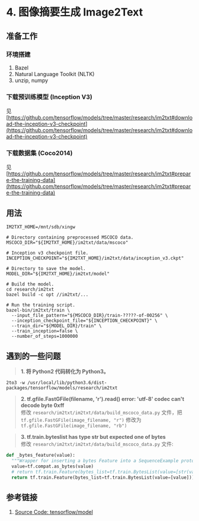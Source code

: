 # 4. 图像摘要生成 Image2Text

## 准备工作
### 环境搭建
1. Bazel
2. Natural Language Toolkit (NLTK)
3. unzip, numpy

### 下载预训练模型 (Inception V3)
见 [https://github.com/tensorflow/models/tree/master/research/im2txt#download-the-inception-v3-checkpoint](https://github.com/tensorflow/models/tree/master/research/im2txt#download-the-inception-v3-checkpoint)

### 下载数据集 (Coco2014)
见 [https://github.com/tensorflow/models/tree/master/research/im2txt#prepare-the-training-data](https://github.com/tensorflow/models/tree/master/research/im2txt#prepare-the-training-data)

## 用法
```Shell
IM2TXT_HOME=/mnt/sdb/xingw

# Directory containing preprocessed MSCOCO data.
MSCOCO_DIR="${IM2TXT_HOME}/im2txt/data/mscoco"

# Inception v3 checkpoint file.
INCEPTION_CHECKPOINT="${IM2TXT_HOME}/im2txt/data/inception_v3.ckpt"

# Directory to save the model.
MODEL_DIR="${IM2TXT_HOME}/im2txt/model"

# Build the model.
cd research/im2txt
bazel build -c opt //im2txt/...

# Run the training script.
bazel-bin/im2txt/train \
  --input_file_pattern="${MSCOCO_DIR}/train-?????-of-00256" \
  --inception_checkpoint_file="${INCEPTION_CHECKPOINT}" \
  --train_dir="${MODEL_DIR}/train" \
  --train_inception=false \
  --number_of_steps=1000000
```

## 遇到的一些问题
> **1. 将 Python2 代码转化为 Python3。**  
```Shell
2to3 -w /usr/local/lib/python3.6/dist-packages/tensorflow/models/research/im2txt 
```
> **2. tf.gfile.FastGFile(filename, 'r').read() error: 'utf-8' codec can't decode byte 0xff**   
> 修改 `research/im2txt/im2txt/data/build_mscoco_data.py` 文件，把 `tf.gfile.FastGFile(image_filename, "r")` 修改为 `tf.gfile.FastGFile(image_filename, "rb")` 

> **3. tf.train.byteslist has type str but expected one of bytes**  
> 修改 `research/im2txt/im2txt/data/build_mscoco_data.py` 文件:   
```Python
def _bytes_feature(value):
  """Wrapper for inserting a bytes Feature into a SequenceExample proto."""
  value=tf.compat.as_bytes(value)
  # return tf.train.Feature(bytes_list=tf.train.BytesList(value=[str(value)]))
  return tf.train.Feature(bytes_list=tf.train.BytesList(value=[value]))
```

## 参考链接
1. [Source Code: tensorflow/model](https://github.com/tensorflow/models/tree/master/research/im2txt)
